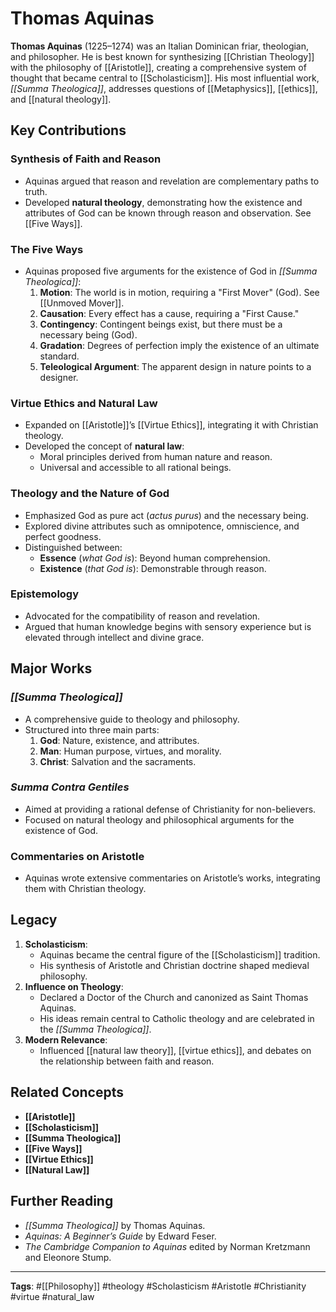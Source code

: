 # Thomas Aquinas

**Thomas Aquinas** (1225–1274) was an Italian Dominican friar, theologian, and philosopher. He is best known for synthesizing [[Christian Theology]] with the philosophy of [[Aristotle]], creating a comprehensive system of thought that became central to [[Scholasticism]]. His most influential work, *[[Summa Theologica]]*, addresses questions of [[Metaphysics]], [[ethics]], and [[natural theology]].

## Key Contributions
### Synthesis of Faith and Reason
- Aquinas argued that reason and revelation are complementary paths to truth.
- Developed **natural theology**, demonstrating how the existence and attributes of God can be known through reason and observation. See [[Five Ways]].

### The Five Ways
- Aquinas proposed five arguments for the existence of God in *[[Summa Theologica]]*:
  1. **Motion**: The world is in motion, requiring a "First Mover" (God). See [[Unmoved Mover]].
  2. **Causation**: Every effect has a cause, requiring a "First Cause."
  3. **Contingency**: Contingent beings exist, but there must be a necessary being (God).
  4. **Gradation**: Degrees of perfection imply the existence of an ultimate standard.
  5. **Teleological Argument**: The apparent design in nature points to a designer.

### Virtue Ethics and Natural Law
- Expanded on [[Aristotle]]’s [[Virtue Ethics]], integrating it with Christian theology.
- Developed the concept of **natural law**:
  - Moral principles derived from human nature and reason.
  - Universal and accessible to all rational beings.

### Theology and the Nature of God
- Emphasized God as pure act (*actus purus*) and the necessary being.
- Explored divine attributes such as omnipotence, omniscience, and perfect goodness.
- Distinguished between:
  - **Essence** (*what God is*): Beyond human comprehension.
  - **Existence** (*that God is*): Demonstrable through reason.

### Epistemology
- Advocated for the compatibility of reason and revelation.
- Argued that human knowledge begins with sensory experience but is elevated through intellect and divine grace.

## Major Works
### *[[Summa Theologica]]*
- A comprehensive guide to theology and philosophy.
- Structured into three main parts:
  1. **God**: Nature, existence, and attributes.
  2. **Man**: Human purpose, virtues, and morality.
  3. **Christ**: Salvation and the sacraments.

### *Summa Contra Gentiles*
- Aimed at providing a rational defense of Christianity for non-believers.
- Focused on natural theology and philosophical arguments for the existence of God.

### Commentaries on Aristotle
- Aquinas wrote extensive commentaries on Aristotle’s works, integrating them with Christian theology.

## Legacy
1. **Scholasticism**:
   - Aquinas became the central figure of the [[Scholasticism]] tradition.
   - His synthesis of Aristotle and Christian doctrine shaped medieval philosophy.
2. **Influence on Theology**:
   - Declared a Doctor of the Church and canonized as Saint Thomas Aquinas.
   - His ideas remain central to Catholic theology and are celebrated in the *[[Summa Theologica]]*.
3. **Modern Relevance**:
   - Influenced [[natural law theory]], [[virtue ethics]], and debates on the relationship between faith and reason.

## Related Concepts
- **[[Aristotle]]**
- **[[Scholasticism]]**
- **[[Summa Theologica]]**
- **[[Five Ways]]**
- **[[Virtue Ethics]]**
- **[[Natural Law]]**

## Further Reading
- *[[Summa Theologica]]* by Thomas Aquinas.
- *Aquinas: A Beginner’s Guide* by Edward Feser.
- *The Cambridge Companion to Aquinas* edited by Norman Kretzmann and Eleonore Stump.

---

**Tags**: #[[Philosophy]] #theology #Scholasticism #Aristotle #Christianity #virtue #natural_law